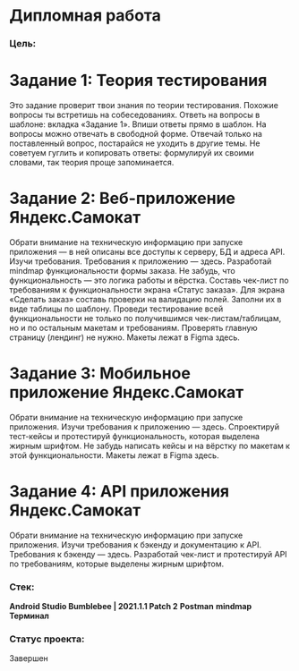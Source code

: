 # Дипломная работа
### Цель:
# Задание 1: Теория тестирования
Это задание проверит твои знания по теории тестирования. Похожие вопросы ты встретишь на собеседованиях.
Ответь на вопросы в шаблоне: вкладка «Задание 1». Впиши ответы прямо в шаблон.
На вопросы можно отвечать в свободной форме. Отвечай только на поставленный вопрос, постарайся не уходить в другие темы. Не советуем гуглить и копировать ответы: формулируй их своими словами, так теория проще запоминается.
# Задание 2: Веб-приложение Яндекс.Самокат
Обрати внимание на техническую информацию при запуске приложения — в ней описаны все доступы к серверу, БД и адреса API.
Изучи требования. Требования к приложению — здесь.
Разработай mindmap функциональности формы заказа. Не забудь, что функциональность — это логика работы и вёрстка.
Составь чек-лист по требованиям к функциональности экрана «Статус заказа».
Для экрана «Сделать заказ» составь проверки на валидацию полей. Заполни их в виде таблицы по шаблону.
Проведи тестирование всей функциональности не только по получившимся чек-листам/таблицам, но и по остальным макетам и требованиям. Проверять главную страницу (лендинг) не нужно. Макеты лежат в Figma здесь.
# Задание 3: Мобильное приложение Яндекс.Самокат
Обрати внимание на техническую информацию при запуске приложения.
Изучи требования к приложению — здесь.
Спроектируй тест-кейсы и протестируй функциональность, которая выделена жирным шрифтом. Не забудь написать кейсы и на вёрстку по макетам к этой функциональности. Макеты лежат в Figma здесь.
# Задание 4: API приложения Яндекс.Самокат
Обрати внимание на техническую информацию при запуске приложения.
Изучи требования к бэкенду и документацию к API. Требования к бэкенду — здесь.
Разработай чек-лист и протестируй API по требованиям, которые выделены жирным шрифтом.

### Стек:
**Android Studio Bumblebee | 2021.1.1 Patch 2** 
**Postman** 
**mindmap** 
**Терминал** 
### Статус проекта:
Завершен 
